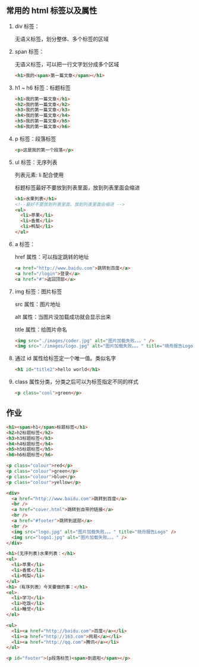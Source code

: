 ## 常用的 html 标签以及属性

1. div 标签：

   无语义标签，划分整体、多个标签的区域

2. span 标签：

   无语义标签，可以把一行文字划分成多个区域

   ```html
   <h1>我的<span>第一篇文章</span></h1>
   ```

3. h1 ~ h6 标签：标题标签

   ```html
   <h1>我的第一篇文章</h1>
   <h2>我的第一篇文章</h2>
   <h3>我的第一篇文章</h3>
   <h4>我的第一篇文章</h4>
   <h5>我的第一篇文章</h5>
   <h6>我的第一篇文章</h6>
   ```

4. p 标签：段落标签

    ```html
    <p>这是我的第一个段落</p>
    ```

5. ul 标签：无序列表

   列表元素: li 配合使用

   标题标签最好不要放到列表里面，放到列表里面会缩进

   ```html
   <h1>水果列表</h1>
   <!--最好不要放到列表里面，放到列表里面会缩进 -->
   <ul>
     <li>苹果</li>
     <li>香蕉</li>
     <li>鸭梨</li>
   </ul>
   ```

6. a 标签：

   href 属性：可以指定跳转的地址

   ```html
   <a href="http://www.baidu.com">跳转到百度</a>
   <a href="/login">登录</a>
   <a href="#">返回顶部</a>
   ```

7. img 标签：图片标签

   src 属性：图片地址

   alt 属性：当图片没加载成功就会显示出来

   title 属性：给图片命名

   ```html
   <img src="./images/coder.jpg" alt="图片加载失败。。。" />
   <img src="./images/logo.jpg" alt="图片加载失败。。。" title="晓舟报告Logo" />
   ```

8. 通过 id 属性给标签定一个唯一值。类似名字

   ```html
   <h1 id="title2">hello world</h1>
   ```

9. class 属性分类，分类之后可以为标签指定不同的样式

   ```html
   <p class="cool">green</p>
   ```

## 作业

```html
<h1><span>h1</span>标题标签</h1>
<h2>h2标题标签</h2>
<h3>h3标题标签</h3>
<h4>h4标题标签</h4>
<h5>h5标题标签</h5>
<h6>h6标题标签</h6>

<p class="colour">red</p>
<p class="colour">green</p>
<p class="colour">blue</p>
<p class="colour">yellow</p>

<div>
  <a href="http://www.baidu.com">跳转到百度</a>
  <br />
  <a href="cover.html">跳转到自带的链接</a>
  <br />
  <a href="#footer">跳转到底部</a>
  <br />
  <img src="logo.jpg" alt="图片加载失败。。。" title="晓舟报告Logo" />
  <img src="logo1.jpg" alt="图片加载失败。。。" />
</div>

<h1>(无序列表)水果列表：</h1>
<ul>
  <li>苹果</li>
  <li>香蕉</li>
  <li>鸭梨</li>
</ul>
<h1>（有序列表）今天要做的事：</h1>
<ol>
  <li>学习</li>
  <li>吃饭</li>
  <li>睡觉</li>
</ol>

<ul>
  <li><a href="http://baidu.com">百度</a></li>
  <li><a href="http://163.com">网易</a></li>
  <li><a href="http://qq.com">腾讯</a></li>
</ul>

<p id="footer">(p段落标签)<span>到底啦</span></p>
```
